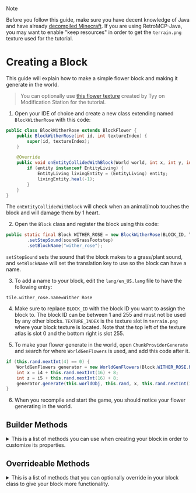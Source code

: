 > [!NOTE]
> Before you follow this guide, make sure you have decent knowledge of Java and have already [decompiled Minecraft](setting_up.md). If you are using RetroMCP-Java, you may want to enable "keep resources" in order to get the `terrain.png` texture used for the tutorial.

# Creating a Block
This guide will explain how to make a simple flower block and making it generate in the world.

> You can optionally use [this flower texture](/assets/wither_rose.png) created by Tyy on Modification Station for the tutorial.

1. Open your IDE of choice and create a new class extending named `BlockWitherRose` with this code:
```java
public class BlockWitherRose extends BlockFlower {
    public BlockWitherRose(int id, int textureIndex) {
        super(id, textureIndex);
	}

    @Override
    public void onEntityCollidedWithBlock(World world, int x, int y, int z, Entity entity) {
        if (entity instanceof EntityLiving) {
            EntityLiving livingEntity = (EntityLiving) entity;
            livingEntity.heal(-1);
        }
    }
}
```
The `onEntityCollidedWithBlock` will check when an animal/mob touches the block and will damage them by 1 heart.

2. Open the `Block` class and register the block using this code:
```java
public static final Block WITHER_ROSE = new BlockWitherRose(BLOCK_ID, TEXTURE_INDEX)
        .setStepSound(soundGrassFootstep)
        .setBlockName("wither_rose");
```
`setStepSound` sets the sound that the block makes to a grass/plant sound, and `setBlockName` will set the translation key to use so the block can have a name.

3. To add a name to your block, edit the `lang/en_US.lang` file to have the following entry: 
```properties
tile.wither_rose.name=Wither Rose
```

4. Make sure to replace `BLOCK_ID` with the block ID you want to assign the block to. The block ID can be between 1 and 255 and must not be used by any other blocks. `TEXTURE_INDEX` is the texture slot in `terrain.png` where your block texture is located. Note that the top left of the texture atlas is slot 0 and the bottom right is slot 255.

5. To make your flower generate in the world, open `ChunkProviderGenerate` and search for where `WorldGenFlowers` is used, and add this code after it.
```java
if (this.rand.nextInt(4) == 0) {
    WorldGenFlowers generator = new WorldGenFlowers(Block.WITHER_ROSE.blockID);
    int x = i4 + this.rand.nextInt(16) + 8;
    int z = i5 + this.rand.nextInt(16) + 8;
    generator.generate(this.worldObj, this.rand, x, this.rand.nextInt(128), z);
}
``` 

6. When you recompile and start the game, you should notice your flower generating in the world.

## Builder Methods
<details>
    <summary>This is a list of methods you can use when creating your block in order to customize its properties.</summary>

    - `disableNeighborNotifyOnMetadataChange`
    - `setStepSound`
    - `setLightOpacity`
    - `setLightValue`
    - `setResistance`
    - `setHardness`
    - `setBlockUnbreakable`
    - `setTickOnLoad`
    - `setBlockBounds`
    - `setBlockName`
    - `disableStats`
</details>

## Overrideable Methods
<details>
    <summary>This is a list of methods that you can optionally override in your block class to give your block more functionality.</summary>
 
    - `initializeBlock` - Anything you need to do after all the blocks have been registered can go here.
    - `renderAsNormalBlock`
    - `getRenderType` - This method makes your block render differently. See [Render Types](minecraft/render_types.md).
    - `shouldSideBeRendered`
    - `getIsBlockSolid`
    - `getBlockTexture`
    - `getBlockTextureFromSideAndMetadata`
    - `getBlockTextureFromSide`
    - `getCollidingBoundingBoxes`
    - `getSelectedBoundingBoxFromPool`
    - `isOpaqueCube`
    - `updateTick`
    - `randomDisplayTick`
    - `onBlockDestroyedByPlayer`
    - `onNeighborBlockChange`
    - `tickRate`
    - `onBlockAdded`
    - `onBlockRemoval`
    - `quantityDropped`
    - `idDropped`
    - `damageDropped`
    - `onBlockDestroyedByExplosion`
    - `getRenderBlockPass`
    - `canPlaceBlockOnSide`
    - `canPlaceBlockAt`
    - `blockActivated`
    - `onEntityWalking`
    - `onBlockPlaced`
    - `onBlockClicked`
    - `getRenderColor`
    - `colorMultiplier`
    - `isPoweringTo`
    - `canProvidePower`
    - `onEntityCollidedWithBlock`
    - `isIndirectlyPoweringTo`
    - `harvestBlock`
    - `onBlockPlacedBy`
</details>